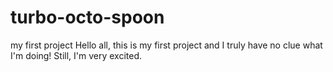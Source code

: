 # turbo-octo-spoon
my first project
Hello all, this is my first project and I truly have no clue what I'm doing! Still, I'm very excited. 
